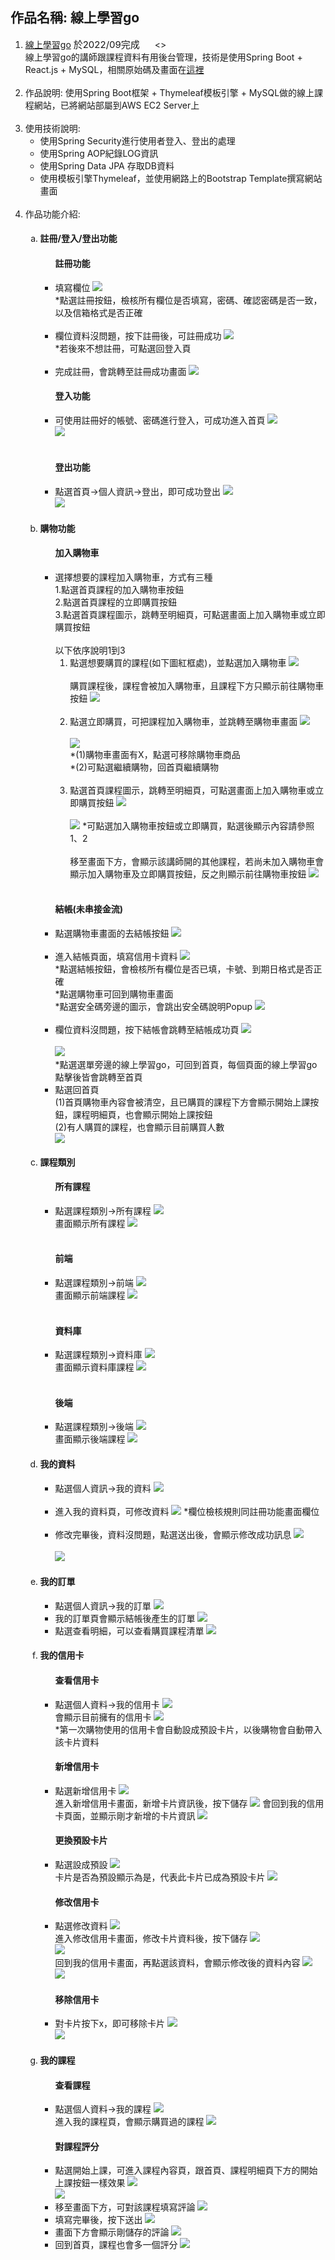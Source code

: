 <body>
    <div>
        <h2>作品名稱: 線上學習go</h2>
    </div>
    <ol>
        <li>
            <a href="http://13.56.232.122:8080/">線上學習go</a>
            <span style="margin-right: 20px; font-size: 15px; font-weight: normal;">於2022/09完成</span>
            <>
            <div>
                線上學習go的講師跟課程資料有用後台管理，技術是使用Spring Boot + React.js + MySQL，相關原始碼及畫面在<a href="https://github.com/brianchen712/ecommerce-data">這裡</a>
            </div>
        </li>
        <br>
        <li>
            作品說明: 使用Spring Boot框架 + Thymeleaf模板引擎 + MySQL做的線上課程網站，已將網站部屬到AWS EC2 Server上
        </li>
        <br>
        <li>
            使用技術說明:
            <ul>
                <li>使用Spring Security進行使用者登入、登出的處理</li>
                <li>使用Spring AOP紀錄LOG資訊</li>
                <li>使用Spring Data JPA 存取DB資料</li>
                <li>使用模板引擎Thymeleaf，並使用網路上的Bootstrap Template撰寫網站畫面</li>
            </ul>
        </li>
        <br>
        <li>
            作品功能介紹: 
            <ol type="a">
                <li>
                    <h4>註冊/登入/登出功能</h4>
                    <ul>
                        <h4>註冊功能</h4>
                        <li>
                            填寫欄位
                            <img src="https://github.com/brianchen712/ecommerce-project/blob/master/Screenshots/registration1.png">
                            <br>
                            *點選註冊按鈕，檢核所有欄位是否填寫，密碼、確認密碼是否一致，以及信箱格式是否正確
                        </li>
                        <br>
                        <li>
                            欄位資料沒問題，按下註冊後，可註冊成功
                            <img src="https://github.com/brianchen712/ecommerce-project/blob/master/Screenshots/registration2.png">
                            <br>
                            *若後來不想註冊，可點選回登入頁
                        </li>
                        <br>
                        <li>
                            完成註冊，會跳轉至註冊成功畫面
                            <img src="https://github.com/brianchen712/ecommerce-project/blob/master/Screenshots/registration3.png">
                        </li>
                        <h4>登入功能</h4>
                        <li>
                            可使用註冊好的帳號、密碼進行登入，可成功進入首頁
                            <img src="https://github.com/brianchen712/ecommerce-project/blob/master/Screenshots/signIn1.png">
                            <br>
                            <img src="https://github.com/brianchen712/ecommerce-project/blob/master/Screenshots/signIn2.png">
                        </li>
                        <br>
                        <h4>登出功能</h4>
                        <li>
                            點選首頁->個人資訊->登出，即可成功登出
                            <img src="https://github.com/brianchen712/ecommerce-project/blob/master/Screenshots/signOut1.png">
                            <br>
                            <img src="https://github.com/brianchen712/ecommerce-project/blob/master/Screenshots/signOut2.png">
                        </li>
                    </ul>
                </li>
                <li>
                    <h4>購物功能</h4>
                    <ul>
                        <h4>加入購物車</h4>
                        <li>
                            選擇想要的課程加入購物車，方式有三種
                            <div>1.點選首頁課程的加入購物車按鈕</div>
                            <div>2.點選首頁課程的立即購買按鈕</div>
                            <div>3.點選首頁課程圖示，跳轉至明細頁，可點選畫面上加入購物車或立即購買按鈕</div>
                            <br>
                            以下依序說明1到3
                            <ol type="1">
                                <li>
                                    點選想要購買的課程(如下圖紅框處)，並點選加入購物車
                                    <img src="https://github.com/brianchen712/ecommerce-project/blob/master/Screenshots/addCart1.png">
                                    <br>
                                    <br>
                                    購買課程後，課程會被加入購物車，且課程下方只顯示前往購物車按鈕
                                    <img src="https://github.com/brianchen712/ecommerce-project/blob/master/Screenshots/addCart2.png">
                                </li>
                                <br>
                                <li>
                                    點選立即購買，可把課程加入購物車，並跳轉至購物車畫面
                                    <img src="https://github.com/brianchen712/ecommerce-project/blob/master/Screenshots/buyNow1.png">
                                    <br>
                                    <br>
                                    <img src="https://github.com/brianchen712/ecommerce-project/blob/master/Screenshots/buyNow2.png">
                                    <br>
                                    <div>*(1)購物車畫面有X，點選可移除購物車商品</div>
                                    <div>*(2)可點選繼續購物，回首頁繼續購物</div>
                                </li>
                                <br>
                                <li>
                                    點選首頁課程圖示，跳轉至明細頁，可點選畫面上加入購物車或立即購買按鈕
                                    <img src="https://github.com/brianchen712/ecommerce-project/blob/master/Screenshots/detailShopping1.png">
                                    <br>
                                    <br>
                                    <img src="https://github.com/brianchen712/ecommerce-project/blob/master/Screenshots/detailShopping2.png">
                                    *可點選加入購物車按鈕或立即購買，點選後顯示內容請參照1、2
                                    <br>
                                    <br>
                                    移至畫面下方，會顯示該講師開的其他課程，若尚未加入購物車會顯示加入購物車及立即購買按鈕，反之則顯示前往購物車按鈕
                                    <img src="https://github.com/brianchen712/ecommerce-project/blob/master/Screenshots/detailShopping3.png">
                                </li>
                            </ol>
                        </li>
                        <br>
                        <h4>結帳(未串接金流)</h4>
                        <li>
                            點選購物車畫面的去結帳按鈕
                            <img src="https://github.com/brianchen712/ecommerce-project/blob/master/Screenshots/checkout1.png">
                        </li>
                        <br>
                        <li>
                            進入結帳頁面，填寫信用卡資料
                            <img src="https://github.com/brianchen712/ecommerce-project/blob/master/Screenshots/checkout2.png">
                            <div>*點選結帳按鈕，會檢核所有欄位是否已填，卡號、到期日格式是否正確
</div>
                            <div>*點選購物車可回到購物車畫面
</div>
                            <div>*點選安全碼旁邊的圖示，會跳出安全碼說明Popup
                            <img src="https://github.com/brianchen712/ecommerce-project/blob/master/Screenshots/cvv2.png">
</div>
                        </li>
                        <br>
                        <li>
                            欄位資料沒問題，按下結帳會跳轉至結帳成功頁
                            <img src="https://github.com/brianchen712/ecommerce-project/blob/master/Screenshots/checkout3.png">
                            <br>
                            <br>
                            <img src="https://github.com/brianchen712/ecommerce-project/blob/master/Screenshots/checkout4.png">
                            <br>
                            *點選選單旁邊的線上學習go，可回到首頁，每個頁面的線上學習go點擊後皆會跳轉至首頁
                        </li>
                        <li>
                            <div>點選回首頁</div>
                            <div>(1)首頁購物車內容會被清空，且已購買的課程下方會顯示開始上課按鈕，課程明細頁，也會顯示開始上課按鈕</div>
                            <div>(2)有人購買的課程，也會顯示目前購買人數</div>
                            <img src="https://github.com/brianchen712/ecommerce-project/blob/master/Screenshots/checkoutAndBackHome.png">
                        </li>
                    </ul>
                </li>
                <li>
                     <h4>課程類別</h4>
                     <ul>
                         <h4>所有課程</h4>
                         <li>
                             點選課程類別->所有課程
                             <img src="https://github.com/brianchen712/ecommerce-project/blob/master/Screenshots/allCourses1.png">
                             <br>
                             畫面顯示所有課程
                             <img src="https://github.com/brianchen712/ecommerce-project/blob/master/Screenshots/allCourses2.png">
                         </li>
                         <br>
                         <h4>前端</h4>
                         <li>
                             點選課程類別->前端
                             <img src="https://github.com/brianchen712/ecommerce-project/blob/master/Screenshots/frontend1.png">
                             <br>
                             畫面顯示前端課程
                             <img src="https://github.com/brianchen712/ecommerce-project/blob/master/Screenshots/frontend2.png">
                         </li>
                         <br>
                         <h4>資料庫</h4>
                         <li>
                             點選課程類別->資料庫
                             <img src="https://github.com/brianchen712/ecommerce-project/blob/master/Screenshots/database1.png">
                             <br>
                             畫面顯示資料庫課程
                             <img src="https://github.com/brianchen712/ecommerce-project/blob/master/Screenshots/database2.png">
                         </li>
                         <br>
                         <h4>後端</h4>
                         <li>
                             點選課程類別->後端
                             <img src="https://github.com/brianchen712/ecommerce-project/blob/master/Screenshots/backend1.png">
                             <br>
                             畫面顯示後端課程
                             <img src="https://github.com/brianchen712/ecommerce-project/blob/master/Screenshots/backend2.png">
                         </li>
                     </ul>
                </li>
                <li>
                    <h4>我的資料</h4>
                    <ul>
                        <li>
                            點選個人資訊->我的資料
                            <img src="https://github.com/brianchen712/ecommerce-project/blob/master/Screenshots/myProfile1.png">
                        </li>
                        <br>
                        <li>
                            進入我的資料頁，可修改資料
                            <img src="https://github.com/brianchen712/ecommerce-project/blob/master/Screenshots/myProfile2.png">
                            *欄位檢核規則同註冊功能畫面欄位
                        </li>
                        <br>
                        <li>
                            修改完畢後，資料沒問題，點選送出後，會顯示修改成功訊息
                            <img src="https://github.com/brianchen712/ecommerce-project/blob/master/Screenshots/myProfile3.png">
                            <br>
                            <br>
                            <img src="https://github.com/brianchen712/ecommerce-project/blob/master/Screenshots/myProfile4.png">
                        </li>
                    </ul>
                </li>            
                <li>
                    <h4>我的訂單</h4>
                    <ul>
                        <li>
                            點選個人資訊->我的訂單
                            <img src="https://github.com/brianchen712/ecommerce-project/blob/master/Screenshots/myOrder1.png">
                        </li>
                        <li>
                            我的訂單頁會顯示結帳後產生的訂單
                            <img src="https://github.com/brianchen712/ecommerce-project/blob/master/Screenshots/myOrder2.png">
                        </li>
                        <li>
                            點選查看明細，可以查看購買課程清單
                            <img src="https://github.com/brianchen712/ecommerce-project/blob/master/Screenshots/myOrder3.png">
                        </li>
                    </ul>
                </li>
                <li>
                    <h4>我的信用卡</h4>
                    <ul>
                        <h4>查看信用卡</h4>
                        <li>
                            點選個人資料->我的信用卡
                            <img src="https://github.com/brianchen712/ecommerce-project/blob/master/Screenshots/myCard1.png">
                            <br>
                            會顯示目前擁有的信用卡
                            <img src="https://github.com/brianchen712/ecommerce-project/blob/master/Screenshots/myCard2.png">
                            <br>
                            *第一次購物使用的信用卡會自動設成預設卡片，以後購物會自動帶入該卡片資料
                        </li>
                        <h4>新增信用卡</h4>
                        <li>
                            點選新增信用卡
                            <img src="https://github.com/brianchen712/ecommerce-project/blob/master/Screenshots/addCard1.png">
                            <br>
                            進入新增信用卡畫面，新增卡片資訊後，按下儲存
                            <img src="https://github.com/brianchen712/ecommerce-project/blob/master/Screenshots/addCard2.png">
                            會回到我的信用卡頁面，並顯示剛才新增的卡片資訊
                            <img src="https://github.com/brianchen712/ecommerce-project/blob/master/Screenshots/addCard3.png">
                        </li>
                        <h4>更換預設卡片</h4>
                        <li>
                            點選設成預設
                            <img src="https://github.com/brianchen712/ecommerce-project/blob/master/Screenshots/defaultCard1.png">
                            <br>
                            卡片是否為預設顯示為是，代表此卡片已成為預設卡片
                            <img src="https://github.com/brianchen712/ecommerce-project/blob/master/Screenshots/defaultCard2.png">
                        </li>
                        <h4>修改信用卡</h4>
                        <li>
                            點選修改資料
                            <img src="https://github.com/brianchen712/ecommerce-project/blob/master/Screenshots/modifyCard1.png">
                            <br>
                            進入修改信用卡畫面，修改卡片資料後，按下儲存
                            <img src="https://github.com/brianchen712/ecommerce-project/blob/master/Screenshots/modifyCard2.png">
                            <br>
                            <img src="https://github.com/brianchen712/ecommerce-project/blob/master/Screenshots/modifyCard3.png">
                            <br>
                            回到我的信用卡畫面，再點選該資料，會顯示修改後的資料內容
                            <img src="https://github.com/brianchen712/ecommerce-project/blob/master/Screenshots/modifyCard4.png">
                            <br>
                            <img src="https://github.com/brianchen712/ecommerce-project/blob/master/Screenshots/modifyCard5.png">
                        </li>
                        <h4>移除信用卡</h4>
                        <li>
                            對卡片按下x，即可移除卡片
                            <img src="https://github.com/brianchen712/ecommerce-project/blob/master/Screenshots/removeCard1.png">
                            <br>
                            <img src="https://github.com/brianchen712/ecommerce-project/blob/master/Screenshots/removeCard2.png">
                        </li>
                    </ul>
                </li>
                <li>
                    <h4>我的課程</h4>
                    <ul>
                        <h4>查看課程</h4>
                        <li>
                            點選個人資料->我的課程
                            <img src="https://github.com/brianchen712/ecommerce-project/blob/master/Screenshots/myCourse1.png">
                            <br>
                            進入我的課程頁，會顯示購買過的課程
                            <img src="https://github.com/brianchen712/ecommerce-project/blob/master/Screenshots/myCourse2.png">
                        </li>
                        <h4>對課程評分</h4>
                        <li>
                            點選開始上課，可進入課程內容頁，跟首頁、課程明細頁下方的開始上課按鈕一樣效果
                            <img src="https://github.com/brianchen712/ecommerce-project/blob/master/Screenshots/courseContent1.png">
                            <br>
                            <img src="https://github.com/brianchen712/ecommerce-project/blob/master/Screenshots/courseContent2.png">
                        </li>
                        <li>
                            移至畫面下方，可對該課程填寫評論
                            <img src="https://github.com/brianchen712/ecommerce-project/blob/master/Screenshots/courseContent3.png">
                        </li>
                        <li>
                            填寫完畢後，按下送出
                            <img src="https://github.com/brianchen712/ecommerce-project/blob/master/Screenshots/courseContent4.png">
                        </li>
                        <li>
                            畫面下方會顯示剛儲存的評論
                            <img src="https://github.com/brianchen712/ecommerce-project/blob/master/Screenshots/courseContent5.png">
                        </li>
                        <li>
                            回到首頁，課程也會多一個評分
                            <img src="https://github.com/brianchen712/ecommerce-project/blob/master/Screenshots/homeHasRating.png">
                        </li>
                    </ul>
                </li>
            </ol>
        </li>
    </ol>
</body>
